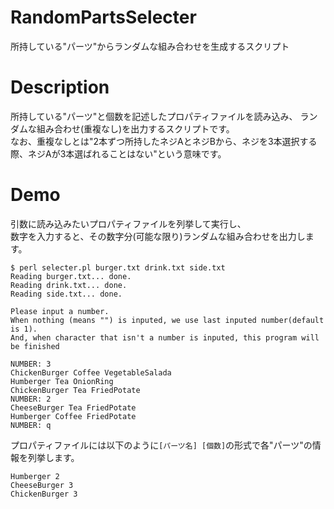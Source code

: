 # RandomPartsSelecter
所持している"パーツ"からランダムな組み合わせを生成するスクリプト
# Description
所持している"パーツ"と個数を記述したプロパティファイルを読み込み、
ランダムな組み合わせ(重複なし)を出力するスクリプトです。  
なお、重複なしとは"2本ずつ所持したネジAとネジBから、ネジを3本選択する際、ネジAが3本選ばれることはない"という意味です。
# Demo
引数に読み込みたいプロパティファイルを列挙して実行し、  
数字を入力すると、その数字分(可能な限り)ランダムな組み合わせを出力します。  

    $ perl selecter.pl burger.txt drink.txt side.txt 
    Reading burger.txt... done.
    Reading drink.txt... done.
    Reading side.txt... done.
    
    Please input a number.
    When nothing (means "") is inputed, we use last inputed number(default is 1).
    And, when character that isn't a number is inputed, this program will be finished
    
    NUMBER: 3
    ChickenBurger Coffee VegetableSalada 
    Humberger Tea OnionRing 
    ChickenBurger Tea FriedPotate 
    NUMBER: 2
    CheeseBurger Tea FriedPotate 
    Humberger Coffee FriedPotate 
    NUMBER: q

プロパティファイルには以下のように`[パーツ名] [個数]`の形式で各"パーツ"の情報を列挙します。

    Humberger 2
    CheeseBurger 3
    ChickenBurger 3
